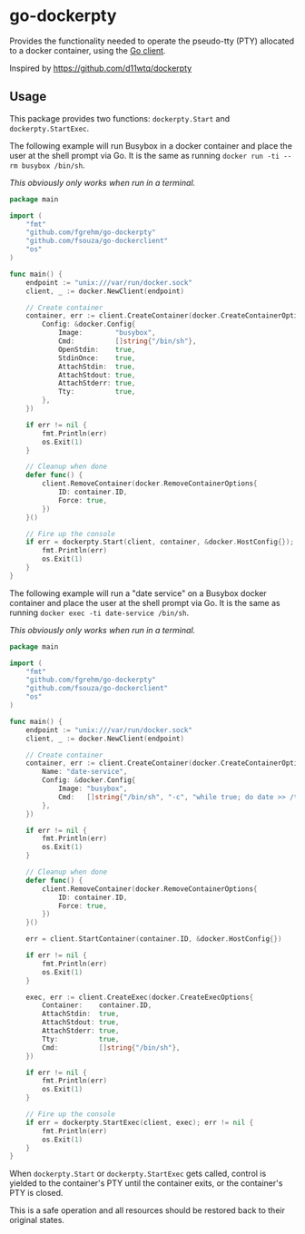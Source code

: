 # go-dockerpty

Provides the functionality needed to operate the pseudo-tty (PTY) allocated to a
docker container, using the [Go client](https://github.com/fsouza/go-dockerclient).

Inspired by https://github.com/d11wtq/dockerpty

## Usage

This package provides two functions: `dockerpty.Start` and `dockerpty.StartExec`.

The following example will run Busybox in a docker container and place the user
at the shell prompt via Go. It is the same as running `docker run -ti --rm busybox /bin/sh`.

_This obviously only works when run in a terminal._

```go
package main

import (
	"fmt"
	"github.com/fgrehm/go-dockerpty"
	"github.com/fsouza/go-dockerclient"
	"os"
)

func main() {
	endpoint := "unix:///var/run/docker.sock"
	client, _ := docker.NewClient(endpoint)

	// Create container
	container, err := client.CreateContainer(docker.CreateContainerOptions{
		Config: &docker.Config{
			Image:        "busybox",
			Cmd:          []string{"/bin/sh"},
			OpenStdin:    true,
			StdinOnce:    true,
			AttachStdin:  true,
			AttachStdout: true,
			AttachStderr: true,
			Tty:          true,
		},
	})

	if err != nil {
		fmt.Println(err)
		os.Exit(1)
	}

	// Cleanup when done
	defer func() {
		client.RemoveContainer(docker.RemoveContainerOptions{
			ID: container.ID,
			Force: true,
		})
	}()

	// Fire up the console
	if err = dockerpty.Start(client, container, &docker.HostConfig{}); err != nil {
		fmt.Println(err)
		os.Exit(1)
	}
}
```

The following example will run a "date service" on a Busybox docker container and place the user
at the shell prompt via Go. It is the same as running `docker exec -ti date-service /bin/sh`.

_This obviously only works when run in a terminal._

```go
package main

import (
	"fmt"
	"github.com/fgrehm/go-dockerpty"
	"github.com/fsouza/go-dockerclient"
	"os"
)

func main() {
	endpoint := "unix:///var/run/docker.sock"
	client, _ := docker.NewClient(endpoint)

	// Create container
	container, err := client.CreateContainer(docker.CreateContainerOptions{
		Name: "date-service",
		Config: &docker.Config{
			Image: "busybox",
			Cmd:   []string{"/bin/sh", "-c", "while true; do date >> /tmp/date.log; sleep 1; done"},
		},
	})

	if err != nil {
		fmt.Println(err)
		os.Exit(1)
	}

	// Cleanup when done
	defer func() {
		client.RemoveContainer(docker.RemoveContainerOptions{
			ID: container.ID,
			Force: true,
		})
	}()

	err = client.StartContainer(container.ID, &docker.HostConfig{})

	if err != nil {
		fmt.Println(err)
		os.Exit(1)
	}

	exec, err := client.CreateExec(docker.CreateExecOptions{
		Container:    container.ID,
		AttachStdin:  true,
		AttachStdout: true,
		AttachStderr: true,
		Tty:          true,
		Cmd:          []string{"/bin/sh"},
	})

	if err != nil {
		fmt.Println(err)
		os.Exit(1)
	}

	// Fire up the console
	if err = dockerpty.StartExec(client, exec); err != nil {
		fmt.Println(err)
		os.Exit(1)
	}
}
```

When `dockerpty.Start` or `dockerpty.StartExec` gets called, control is yielded to the
container's PTY until the container exits, or the container's PTY is closed.

This is a safe operation and all resources should be restored back to their original
states.
